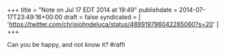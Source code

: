 +++
title = "Note on Jul 17 EDT 2014 at 19:49"
publishdate = 2014-07-17T23:49:16+00:00
draft = false
syndicated = [ 'https://twitter.com/chrisjohndeluca/status/489919796042285060?s=20' ]
+++

Can you be happy, and not know it? #raffi
